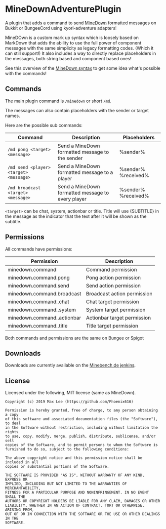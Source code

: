 # MineDownAdventurePlugin
A plugin that adds a command to send [MineDown](https://github.com/Phoenix616/MineDown/tree/kyori-adventure) formatted
messages on Bukkit or BungeeCord using kyori-adventure adapters!

MineDOwn is a custom mark up syntax which is loosely based on MarkDown that adds the ability to use the full power of
component messages with the same simplicity as legacy formatting codes. (Which it can still support!)
It also includes a way to directly replace placeholders in the messages, both string based and component based ones!

See this overview of the [MineDown syntax](https://github.com/Phoenix616/MineDown/tree/kyori-adventure#syntax) to get some idea what's
possible with the commands!

## Commands

The main plugin command is `/minedown` or short `/md`.

The messages can also contain placeholders with the sender or target names.

Here are the possible sub commands:

| Command                                   | Description                                       | Placeholders          |
|-------------------------------------------|---------------------------------------------------|-----------------------|
| `/md pong <target> <message>`             | Send a MineDown formatted message to the sender   | %sender%              |
| `/md send <player>  <target> <message>`   | Send a MineDown formatted message to a player     | %sender% %received%   |
| `/md broadcast  <target> <message>`       | Send a MineDown formatted message to every player | %sender% %received%   |

`<target>` can be chat, system, actionbar or title. Title will use {SUBTITLE} in the message as the indicator that the 
text after it will be shown as the subtitle.

## Permissions

All commands have permissions:

| Permission                            | Description                   |
|---------------------------------------|-------------------------------|
| minedown.command                      | Command permission            |
| minedown.command.pong                 | Pong action permission        |
| minedown.command.send                 | Send action permission        |
| minedown.command.broadcast            | Broadcast action permission   |
| minedown.command.<action>.chat        | Chat target permission        |
| minedown.command.<action>.system      | System target permission      |
| minedown.command.<action>.actionbar   | Actionbar target permission   |
| minedown.command.<action>.title       | Title target permission       |

Both commands and permissions are the same on Bungee or Spigot

## Downloads

Downloads are currently available on the [Minebench.de jenkins](https://ci.minebench.de/job/MineDownAdventurePlugin).

## License

Licensed under the following, MIT license (same as MineDown).

```
Copyright (c) 2019 Max Lee (https://github.com/Phoenix616)

Permission is hereby granted, free of charge, to any person obtaining a copy
of this software and associated documentation files (the "Software"), to deal
in the Software without restriction, including without limitation the rights
to use, copy, modify, merge, publish, distribute, sublicense, and/or sell
copies of the Software, and to permit persons to whom the Software is
furnished to do so, subject to the following conditions:

The above copyright notice and this permission notice shall be included in all
copies or substantial portions of the Software.

THE SOFTWARE IS PROVIDED "AS IS", WITHOUT WARRANTY OF ANY KIND, EXPRESS OR
IMPLIED, INCLUDING BUT NOT LIMITED TO THE WARRANTIES OF MERCHANTABILITY,
FITNESS FOR A PARTICULAR PURPOSE AND NONINFRINGEMENT. IN NO EVENT SHALL THE
AUTHORS OR COPYRIGHT HOLDERS BE LIABLE FOR ANY CLAIM, DAMAGES OR OTHER
LIABILITY, WHETHER IN AN ACTION OF CONTRACT, TORT OR OTHERWISE, ARISING FROM,
OUT OF OR IN CONNECTION WITH THE SOFTWARE OR THE USE OR OTHER DEALINGS IN THE
SOFTWARE.
```
